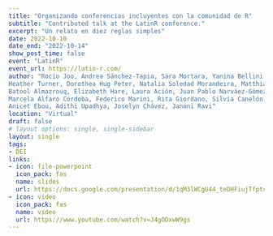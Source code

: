 ```yaml
---
title: "Organizando conferencias incluyentes con la comunidad de R"
subtitle: "Contributed talk at the LatinR conference."
excerpt: "Un relato en diez reglas simples"
date: 2022-10-10
date_end: "2022-10-14"
show_post_time: false
event: "LatinR"
event_url: https://latin-r.com/
author: "Rocío Joo, Andrea Sánchez-Tapia, Sara Mortara, Yanina Bellini Saibene, 
Heather Turner, Dorothea Hug Peter, Natalia Soledad Morandeira, Matthias Bannert, 
Batool Almazrouq, Elizabeth Hare, Laura Ación, Juan Pablo Narváez-Gómez, 
Marcela Alfaro Córdoba, Federico Marini, Rita Giordano, Silvia Canelón, 
Anicet Ebou, Adithi Upadhya, Joselyn Chávez, Janani Ravi"
location: "Virtual"
draft: false
# layout options: single, single-sidebar
layout: single
tags:
- DEI
links:
- icon: file-powerpoint
  icon_pack: fas
  name: slides
  url: https://docs.google.com/presentation/d/1qM3lWCgU44_teDHFiujTfptcgRPwNMZW4Xie20Ww648/edit?usp=sharing
- icon: video
  icon_pack: fas
  name: video
  url: https://www.youtube.com/watch?v=J4gODxwW9gs
---
```


